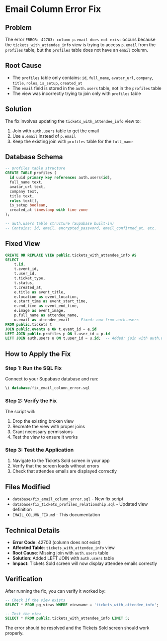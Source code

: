 # Email Column Error Fix

## Problem
The error `ERROR: 42703: column p.email does not exist` occurs because the `tickets_with_attendee_info` view is trying to access `p.email` from the `profiles` table, but the `profiles` table does not have an `email` column.

## Root Cause
- The `profiles` table only contains: `id`, `full_name`, `avatar_url`, `company`, `title`, `roles`, `is_setup`, `created_at`
- The `email` field is stored in the `auth.users` table, not in the `profiles` table
- The view was incorrectly trying to join only with `profiles` table

## Solution
The fix involves updating the `tickets_with_attendee_info` view to:
1. Join with `auth.users` table to get the email
2. Use `u.email` instead of `p.email`
3. Keep the existing join with `profiles` table for the `full_name`

## Database Schema
```sql
-- profiles table structure
CREATE TABLE profiles (
  id uuid primary key references auth.users(id),
  full_name text,
  avatar_url text,
  company text,
  title text,
  roles text[],
  is_setup boolean,
  created_at timestamp with time zone
);

-- auth.users table structure (Supabase built-in)
-- Contains: id, email, encrypted_password, email_confirmed_at, etc.
```

## Fixed View
```sql
CREATE OR REPLACE VIEW public.tickets_with_attendee_info AS
SELECT 
    t.id,
    t.event_id,
    t.user_id,
    t.ticket_type,
    t.status,
    t.created_at,
    e.title as event_title,
    e.location as event_location,
    e.start_time as event_start_time,
    e.end_time as event_end_time,
    e.image as event_image,
    p.full_name as attendee_name,
    u.email as attendee_email  -- Fixed: now from auth.users
FROM public.tickets t
JOIN public.events e ON t.event_id = e.id
LEFT JOIN public.profiles p ON t.user_id = p.id
LEFT JOIN auth.users u ON t.user_id = u.id;  -- Added: join with auth.users
```

## How to Apply the Fix

### Step 1: Run the SQL Fix
Connect to your Supabase database and run:
```sql
\i database/fix_email_column_error.sql
```

### Step 2: Verify the Fix
The script will:
1. Drop the existing broken view
2. Recreate the view with proper joins
3. Grant necessary permissions
4. Test the view to ensure it works

### Step 3: Test the Application
1. Navigate to the Tickets Sold screen in your app
2. Verify that the screen loads without errors
3. Check that attendee emails are displayed correctly

## Files Modified
- `database/fix_email_column_error.sql` - New fix script
- `database/fix_tickets_profiles_relationship.sql` - Updated view definition
- `EMAIL_COLUMN_FIX.md` - This documentation

## Technical Details
- **Error Code**: 42703 (column does not exist)
- **Affected Table**: `tickets_with_attendee_info` view
- **Root Cause**: Missing join with `auth.users` table
- **Solution**: Added LEFT JOIN with `auth.users` table
- **Impact**: Tickets Sold screen will now display attendee emails correctly

## Verification
After running the fix, you can verify it worked by:
```sql
-- Check if the view exists
SELECT * FROM pg_views WHERE viewname = 'tickets_with_attendee_info';

-- Test the view
SELECT * FROM public.tickets_with_attendee_info LIMIT 5;
```

The error should be resolved and the Tickets Sold screen should work properly. 